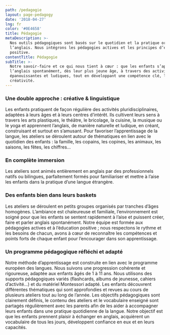 ```yaml
---
path: /pedagogie
layout: page-pedagogy
date: '2018-04-27'
lng: fr
color: '#0E4658'
title: Pédagogie
metaDescription: >-
  Nos outils pédagogiques sont basés sur le quotidien et la pratique orale de
  l’anglais. Nous intégrons les pédagogies actives et les principes d’éducation
  positive. 
contentTitle: Pédagogie
subTitle: >-
  Notre savoir-faire et ce qui nous tient à cœur : que les enfants s’approprient
  l’anglais spontanément, dès leur plus jeune âge, à travers des activités
  épanouissantes et ludiques, tout en développant une compétence clé, la
  créativité.
---
```

### Une double approche : créative & linguistique

Les enfants pratiquent de façon régulière des activités pluridisciplinaires, adaptées à leurs âges et à leurs centres d’intérêt. Ils cultivent leurs sens à travers les arts plastiques, le théâtre, le bricolage, la cuisine, la musique ou le yoga et apprennent l’anglais, de manière naturelle et ludique, en créant, construisant et surtout en s’amusant. Pour favoriser l’apprentissage de la langue, les ateliers se déroulent autour de thématiques en lien avec le quotidien des enfants : la famille, les copains, les copines, les animaux, les saisons, les fêtes, les chiffres…

### En complète immersion

Les ateliers sont animés entièrement en anglais par des professionnels natifs ou bilingues, parfaitement formés pour familiariser et mettre à l’aise les enfants dans la pratique d’une langue étrangère.

### Des enfants bien dans leurs baskets

Les ateliers se déroulent en petits groupes organisés par tranches d’âges homogènes. L’ambiance est chaleureuse et familiale, l’environnement est soigné pour que les enfants se sentent rapidement à l’aise et puissent créer, faire et parler anglais spontanément. Notre équipe est formée aux pédagogies actives et à l’éducation positive ; nous respectons le rythme et les besoins de chacun, avons à cœur de reconnaître les compétences et points forts de chaque enfant pour l’encourager dans son apprentissage.

### Un programme pédagogique réfléchi et adapté

Notre méthode d’apprentissage est construite en lien avec le programme européen des langues. Nous suivons une progression cohérente et rigoureuse, adaptée aux enfants âgés de 1 à 11 ans. Nous utilisons des supports pédagogiques variés (flashcards, albums de jeunesse, cahiers d’activité…) et du matériel Montessori adapté.
Les enfants découvrent différentes thématiques qui sont approfondies et revues au cours de plusieurs ateliers tout au long de l’année. Les objectifs pédagogiques sont clairement définis, le contenu des ateliers et le vocabulaire enseigné sont partagés régulièrement avec les parents afin de les aider à accompagner leurs enfants dans une pratique quotidienne de la langue.  Notre objectif est que les enfants prennent plaisir à échanger en anglais, acquièrent un vocabulaire de tous les jours, développent confiance en eux et en leurs capacités.
